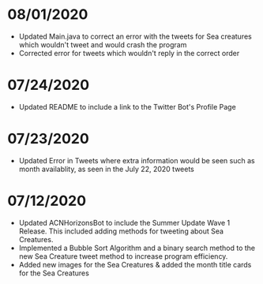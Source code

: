# 08/01/2020
- Updated Main.java to correct an error with the tweets for Sea creatures which wouldn't tweet and would crash the program
- Corrected error for tweets which wouldn't reply in the correct order
# 07/24/2020
- Updated README to include a link to the Twitter Bot's Profile Page
# 07/23/2020
- Updated Error in Tweets where extra information would be seen such as month availablity, as seen in the July 22, 2020 tweets
# 07/12/2020
- Updated ACNHorizonsBot to include the Summer Update Wave 1 Release. This included adding methods for tweeting about Sea Creatures.
- Implemented a Bubble Sort Algorithm and a binary search method to the new Sea Creature tweet method to increase program efficiency. 
- Added new images for the Sea Creatures & added the month title cards for the Sea Creatures
